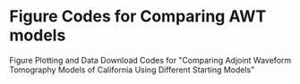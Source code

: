 # Figure Codes for Comparing AWT models
Figure Plotting and Data Download Codes for "Comparing Adjoint Waveform Tomography Models of California Using Different Starting Models"
